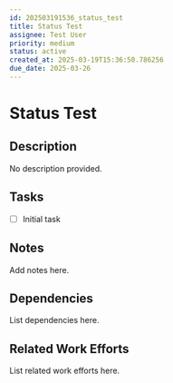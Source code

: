 ```yaml
---
id: 202503191536_status_test
title: Status Test
assignee: Test User
priority: medium
status: active
created_at: 2025-03-19T15:36:50.786256
due_date: 2025-03-26
---
```


# Status Test

## Description
No description provided.

## Tasks
- [ ] Initial task

## Notes
Add notes here.

## Dependencies
List dependencies here.

## Related Work Efforts
List related work efforts here.